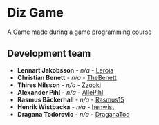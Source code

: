# Diz Game
A Game made during a game programming course

## Development team
* **Lennart Jakobsson** - *n/a* - [Leroja](https://github.com/leroja)
* **Christian Benett** - *n/a* - [TheBenett](https://github.com/TheBenett)
* **Thires Nilsson** - *n/a* - [Zzooki](https://github.com/Zzooki)
* **Alexander Pihl** - *n/a* - [AllePihl](https://github.com/AllePihl)
* **Rasmus Bäckerhall** - *n/a* - [Rasmus15](https://github.com/Rasmus15)
* **Henrik Wistbacka** - *n/a* - [henwist](https://github.com/henwist)
* **Dragana Todorovic** - *n/a* - [DraganaTod](https://github.com/DraganaTod)
